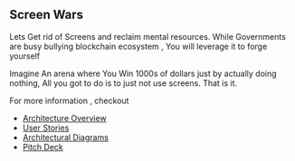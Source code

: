 ## Screen Wars
Lets Get rid of Screens and reclaim mental resources. While Governments are busy bullying blockchain ecosystem , You will leverage it to forge yourself

Imagine An arena where You Win 1000s of dollars just by actually doing nothing, All you got to do is to just not use screens. That is it.

For more information , checkout 
- [Architecture Overview](architecture/capstone.pdf)
- [User Stories](architecture/user_stories.pdf)
- [Architectural Diagrams](architecture/architectural_diagrams.pdf)
- [Pitch Deck](pitch-deck/pitch_deck.pdf)